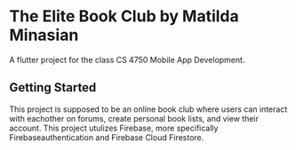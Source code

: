 # The Elite Book Club by Matilda Minasian 
A flutter project for the class CS 4750 Mobile App Development.
## Getting Started
This project is supposed to be an online book club where users can interact with eachother on forums, create personal book lists,
and view their account. 
This project utulizes Firebase, more specifically Firebaseauthentication and Firebase Cloud Firestore.
